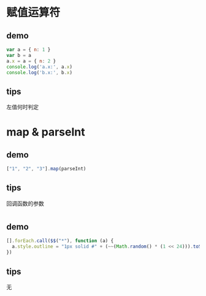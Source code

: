# 赋值运算符
## demo
```javascript
var a = { n: 1 }
var b = a
a.x = a = { n: 2 }
console.log('a.x:', a.x)
console.log('b.x:', b.x)
```
## tips
左值何时判定

# map & parseInt
## demo
```javascript
["1", "2", "3"].map(parseInt)
```
## tips
回调函数的参数

# 
## demo
```javascript
[].forEach.call($$("*"), function (a) {
  a.style.outline = "1px solid #" + (~~(Math.random() * (1 << 24))).toString(16)
})
```
## tips
无